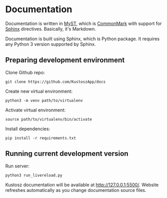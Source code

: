 # Documentation

Documentation is written in [MyST](https://myst-parser.readthedocs.io/en/latest/sphinx/intro.html), which is [CommonMark](https://commonmark.org/) with support for [Sphinx](https://www.sphinx-doc.org) directives. Basically, it's Markdown.

Documentation is built using Sphinx, which is Python package. It requires any Python 3 version supported by Sphinx.

## Preparing development environment

Clone Github repo:

    git clone https://github.com/KustoszApp/docs

Create new virtual environment:

    python3 -m venv path/to/virtualenv

Activate virtual environment:

    source path/to/virtualenv/bin/activate

Install dependencies:

    pip install -r requirements.txt

## Running current development version

Run server:

    python3 run_livereload.py

Kustosz documentation will be available at <http://127.0.0.1:5500/>. Website refreshes automatically as you change documentation source files.
